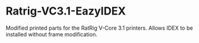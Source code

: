 # Ratrig-VC3.1-EazyIDEX
Modified printed parts for the RatRig V-Core 3.1 printers. Allows IDEX to be installed without frame modification.
